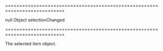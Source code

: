 ===========================================================================
<!--default-->null<!--/default-->
<!--type-->Object<!--/type-->
<!--firedEvents-->selectionChanged<!--/firedEvents-->
===========================================================================

<!--shortDescription-->
The selected item object.
<!--/shortDescription-->

<!--fullDescription-->

<!--/fullDescription-->